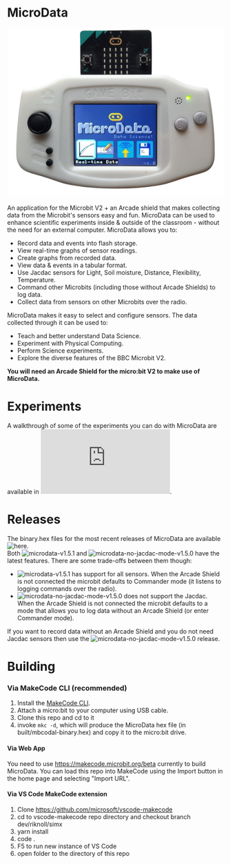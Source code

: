 # MicroData

![home_screen](https://github.com/KierPalin/MicroData/blob/main/resources/MicroData_1_5.png?raw=true)

An application for the Microbit V2 + an Arcade shield that makes collecting data from the Microbit's sensors easy and fun. MicroData can be used to enhance scientific experiments inside & outside of the classroom - without the need for an external computer. MicroData allows you to:
* Record data and events into flash storage.
* View real-time graphs of sensor readings.
* Create graphs from recorded data.
* View data & events in a tabular format.
* Use Jacdac sensors for Light, Soil moisture, Distance, Flexibility, Temperature.
* Command other Microbits (including those without Arcade Shields) to log data.
* Collect data from sensors on other Microbits over the radio.

MicroData makes it easy to select and configure sensors. The data collected through it can be used to:
* Teach and better understand Data Science.
* Experiment with Physical Computing.
* Perform Science experiments.
* Explore the diverse features of the BBC Microbit V2.

**You will need an Arcade Shield for the micro:bit V2 to make use of MicroData.**


# Experiments

A walkthrough of some of the experiments you can do with MicroData are available in ![EXPERIMENTS.MD](https://github.com/KierPalin/MicroData/blob/main/EXPERIMENTS.MD).


# Releases

The binary.hex files for the most recent releases of MicroData are available ![here](https://github.com/KierPalin/MicroData/releases).<br>
Both ![microdata-v1.5.1](https://github.com/KierPalin/MicroData/releases/tag/v1.5.1) and ![microdata-no-jacdac-mode-v1.5.0](https://github.com/KierPalin/MicroData/releases/tag/v1.5.0) have the latest features. There are some trade-offs between them though:
* ![microdata-v1.5.1](https://github.com/KierPalin/MicroData/releases/tag/v1.5.1) has support for all sensors. When the Arcade Shield is not connected the microbit defaults to Commander mode (it listens to logging commands over the radio).
* ![microdata-no-jacdac-mode-v1.5.0](https://github.com/KierPalin/MicroData/releases/tag/v1.5.0) does not support the Jacdac. When the Arcade Shield is not connected the microbit defaults to a mode that allows you to log data without an Arcade Shield (or enter Commander mode).<br>

If you want to record data without an Arcade Shield and you do not need Jacdac sensors then use the ![microdata-no-jacdac-mode-v1.5.0](https://github.com/KierPalin/MicroData/releases/tag/v1.5.0) release.

# Building

### Via MakeCode CLI (recommended)

1. Install the [MakeCode CLI](https://microsoft.github.io/pxt-mkc/).
2. Attach a micro:bit to your computer using USB cable.
3. Clone this repo and cd to it
4. invoke `mkc -d`, which will produce the MicroData hex file (in built/mbcodal-binary.hex) and copy it to the micro:bit drive.

#### Via Web App

You need to use https://makecode.microbit.org/beta currently to build MicroData. You can load this repo into MakeCode using the Import button in the home page and selecting "Import URL".
#### Via VS Code MakeCode extension

1.	Clone https://github.com/microsoft/vscode-makecode
2.	cd to vscode-makecode repo directory and checkout branch dev/riknoll/simx
3.	yarn install
4.	code .
5.	F5 to run new instance of VS Code
6.	open folder to the directory of this repo
